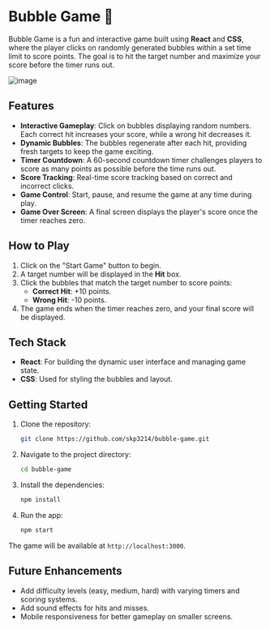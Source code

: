 
# Bubble Game 🎯

Bubble Game is a fun and interactive game built using **React** and **CSS**, where the player clicks on randomly generated bubbles within a set time limit to score points. The goal is to hit the target number and maximize your score before the timer runs out.

![image](https://github.com/user-attachments/assets/ca12483a-25d1-4a1f-ae6b-6f5632bf7c29)

## Features

- **Interactive Gameplay**: Click on bubbles displaying random numbers. Each correct hit increases your score, while a wrong hit decreases it.
- **Dynamic Bubbles**: The bubbles regenerate after each hit, providing fresh targets to keep the game exciting.
- **Timer Countdown**: A 60-second countdown timer challenges players to score as many points as possible before the time runs out.
- **Score Tracking**: Real-time score tracking based on correct and incorrect clicks.
- **Game Control**: Start, pause, and resume the game at any time during play.
- **Game Over Screen**: A final screen displays the player's score once the timer reaches zero.

## How to Play

1. Click on the "Start Game" button to begin.
2. A target number will be displayed in the **Hit** box.
3. Click the bubbles that match the target number to score points:
   - **Correct Hit**: +10 points.
   - **Wrong Hit**: -10 points.
4. The game ends when the timer reaches zero, and your final score will be displayed.

## Tech Stack

- **React**: For building the dynamic user interface and managing game state.
- **CSS**: Used for styling the bubbles and layout.

## Getting Started

1. Clone the repository:

    ```bash
    git clone https://github.com/skp3214/bubble-game.git
    ```

2. Navigate to the project directory:

    ```bash
    cd bubble-game
    ```

3. Install the dependencies:

    ```bash
    npm install
    ```

4. Run the app:

    ```bash
    npm start
    ```

The game will be available at `http://localhost:3000`.

## Future Enhancements

- Add difficulty levels (easy, medium, hard) with varying timers and scoring systems.
- Add sound effects for hits and misses.
- Mobile responsiveness for better gameplay on smaller screens.

